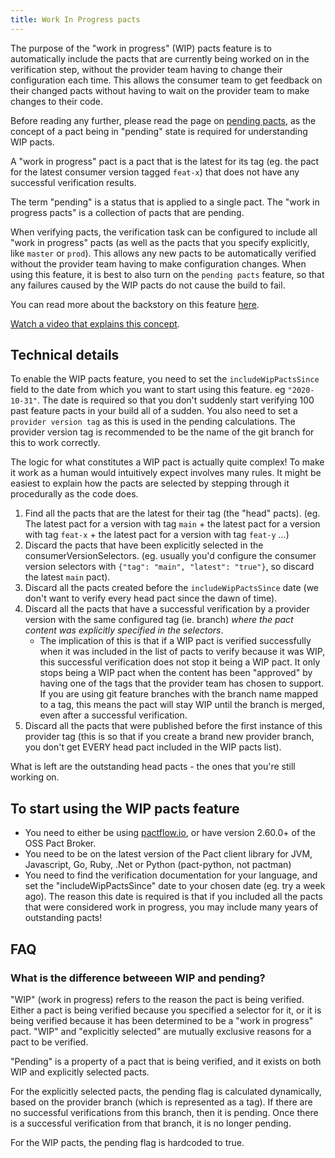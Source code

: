 ```yaml
---
title: Work In Progress pacts
---
```


The purpose of the "work in progress" (WIP) pacts feature is to automatically include the pacts that are currently being worked on in the verification step, without the provider team having to change their configuration each time. This allows the consumer team to get feedback on their changed pacts without having to wait on the provider team to make changes to their code.

Before reading any further, please read the page on [pending pacts](/pact_broker/advanced_topics/pending_pacts), as the concept of a pact being in "pending" state is required for understanding WIP pacts.

A "work in progress" pact is a pact that is the latest for its tag \(eg. the pact for the latest consumer version tagged `feat-x`) that does not have any successful verification results.

The term "pending" is a status that is applied to a single pact. The "work in progress pacts" is a collection of pacts that are pending.

When verifying pacts, the verification task can be configured to include all "work in progress" pacts \(as well as the pacts that you specify explicitly, like `master` or `prod`\). This allows any new pacts to be automatically verified without the provider team having to make configuration changes. When using this feature, it is best to also turn on the `pending pacts` feature, so that any failures caused by the WIP pacts do not cause the build to fail.

You can read more about the backstory on this feature [here](http://blog.pact.io/2020/02/24/introducing-wip-pacts/).

[Watch a video that explains this concept](https://youtu.be/VnOy9Sv9Opo).

## Technical details

To enable the WIP pacts feature, you need to set the `includeWipPactsSince` field to the date from which you want to start using this feature. eg `"2020-10-31"`. The date is required so that you don't suddenly start verifying 100 past feature pacts in your build all of a sudden. You also need to set a `provider version tag` as this is used in the pending calculations. The provider version tag is recommended to be the name of the git branch for this to work correctly.

The logic for what constitutes a WIP pact is actually quite complex! To make it work as a human would intuitively expect involves many rules. It might be easiest to explain how the pacts are selected by stepping through it procedurally as the code does.

1. Find all the pacts that are the latest for their tag (the "head" pacts). (eg. The latest pact for a version with tag `main` + the latest pact for a version with tag `feat-x` + the latest pact for a version with tag `feat-y` ...)
1. Discard the pacts that have been explicitly selected in the consumerVersionSelectors. (eg. usually you'd configure the consumer version selectors with `{"tag": "main", "latest": "true"}`, so discard the latest `main` pact).
1. Discard all the pacts created before the `includeWipPactsSince` date (we don't want to verify every head pact since the dawn of time).
1. Discard all the pacts that have a successful verification by a provider version with the same configured tag (ie. branch) _where the pact content was explicitly specified in the selectors_.
   - The implication of this is that if a WIP pact is verified successfully when it was included in the list of pacts to verify because it was WIP, this successful verification does not stop it being a WIP pact. It only stops being a WIP pact when the content has been "approved" by having one of the tags that the provider team has chosen to support. If you are using git feature branches with the branch name mapped to a tag, this means the pact will stay WIP until the branch is merged, even after a successful verification.
1. Discard all the pacts that were published before the first instance of this provider tag (this is so that if you create a brand new provider branch, you don't get EVERY head pact included in the WIP pacts list).

What is left are the outstanding head pacts - the ones that you're still working on.

## To start using the WIP pacts feature

- You need to either be using [pactflow.io](https://pactflow.io?utm_source=ossdocs&utm_campaign=wip_pacts), or have version 2.60.0+ of the OSS Pact Broker.
- You need to be on the latest version of the Pact client library for JVM, Javascript, Go, Ruby, .Net or Python (pact-python, not pactman)
- You need to find the verification documentation for your language, and set the "includeWipPactsSince" date to your chosen date (eg. try a week ago). The reason this date is required is that if you included all the pacts that were considered work in progress, you may include many years of outstanding pacts!

## FAQ

### What is the difference betweeen WIP and pending?

"WIP" (work in progress) refers to the reason the pact is being verified. Either a pact is being verified because you specified a selector for it, or it is being verified because it has been determined to be a "work in progress" pact. "WIP" and "explicitly selected" are mutually exclusive reasons for a pact to be verified.

"Pending" is a property of a pact that is being verified, and it exists on both WIP and explicitly selected pacts.

For the explicitly selected pacts, the pending flag is calculated dynamically, based on the provider branch (which is represented as a tag). If there are no successful verifications from this branch, then it is pending. Once there is a successful verification from that branch, it is no longer pending.

For the WIP pacts, the pending flag is hardcoded to true.
